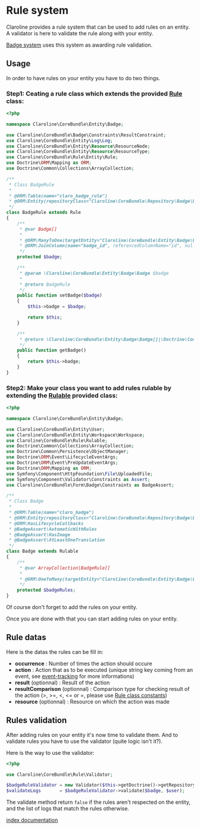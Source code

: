Rule system
============

Claroline provides a rule system that can be used to add rules on an entity.
A validator is here to validate the rule along with your entity.

[Badge system][2] uses this system as awarding rule validation.

Usage
-----

In order to have rules on your entity you have to do two things.


### Step1: Ceating a rule class which extends the provided [Rule][3] class:

```php
<?php

namespace Claroline\CoreBundle\Entity\Badge;

use Claroline\CoreBundle\Badge\Constraints\ResultConstraint;
use Claroline\CoreBundle\Entity\Log\Log;
use Claroline\CoreBundle\Entity\Resource\ResourceNode;
use Claroline\CoreBundle\Entity\Resource\ResourceType;
use Claroline\CoreBundle\Rule\Entity\Rule;
use Doctrine\ORM\Mapping as ORM;
use Doctrine\Common\Collections\ArrayCollection;

/**
 * Class BadgeRule
 *
 * @ORM\Table(name="claro_badge_rule")
 * @ORM\Entity(repositoryClass="Claroline\CoreBundle\Repository\Badge\BadgeRuleRepository")
 */
class BadgeRule extends Rule
{
    /**
     * @var Badge[]
     *
     * @ORM\ManyToOne(targetEntity="Claroline\CoreBundle\Entity\Badge\Badge", inversedBy="badgeRules")
     * @ORM\JoinColumn(name="badge_id", referencedColumnName="id", nullable=false, onDelete="CASCADE")
     */
    protected $badge;

    /**
     * @param \Claroline\CoreBundle\Entity\Badge\Badge $badge
     *
     * @return BadgeRule
     */
    public function setBadge($badge)
    {
        $this->badge = $badge;

        return $this;
    }

    /**
     * @return \Claroline\CoreBundle\Entity\Badge\Badge[]|\Doctrine\Common\Collections\ArrayCollection
     */
    public function getBadge()
    {
        return $this->badge;
    }
}
```

### Step2: Make your class you want to add rules rulable by extending the [Rulable][4] provided class:

```php
<?php

namespace Claroline\CoreBundle\Entity\Badge;

use Claroline\CoreBundle\Entity\User;
use Claroline\CoreBundle\Entity\Workspace\Workspace;
use Claroline\CoreBundle\Rule\Rulable;
use Doctrine\Common\Collections\ArrayCollection;
use Doctrine\Common\Persistence\ObjectManager;
use Doctrine\ORM\Event\LifecycleEventArgs;
use Doctrine\ORM\Event\PreUpdateEventArgs;
use Doctrine\ORM\Mapping as ORM;
use Symfony\Component\HttpFoundation\File\UploadedFile;
use Symfony\Component\Validator\Constraints as Assert;
use Claroline\CoreBundle\Form\Badge\Constraints as BadgeAssert;

/**
 * Class Badge
 *
 * @ORM\Table(name="claro_badge")
 * @ORM\Entity(repositoryClass="Claroline\CoreBundle\Repository\Badge\BadgeRepository")
 * @ORM\HasLifecycleCallbacks
 * @BadgeAssert\AutomaticWithRules
 * @BadgeAssert\HasImage
 * @BadgeAssert\AtLeastOneTranslation
 */
class Badge extends Rulable
{
    /**
     * @var ArrayCollection|BadgeRule[]
     *
     * @ORM\OneToMany(targetEntity="Claroline\CoreBundle\Entity\Badge\BadgeRule", mappedBy="badge", cascade={"persist"})
     */
    protected $badgeRules;
}
```

Of course don't forget to add the rules on your entity.

Once you are done with that you can start adding rules on your entity.


Rule datas
----------

Here is the datas the rules can be fill in:
* **occurrence** : Number of times the action should occure
* **action** : Action that as to be executed (unique string key coming from an event, see [event-tracking][5] for more informations)
* **result** (optionnal) : Result of the action
* **resultComparison** (optionnal) : Comparison type for checking result of the action (>, >=, <, <= or =, please use [Rule class constants][6])
* **resource** (optionnal) : Resource on which the action was made

Rules validation
----------------

After adding rules on your entity it's now time to validate them.
And to validate rules you have to use the validator (quite logic isn't it?).

Here is the way to use the validator:

```php
<?php

use Claroline\CoreBundle\Rule\Validator;

$badgeRuleValidator = new Validator($this->getDoctrine()->getRepository('ClarolineCoreBundle:Log\Log'));
$validateLogs       = $badgeRuleValidator->validate($badge, $user);
```

The validate method return `false` if the rules aren't respected on the entity, and the list of logs that match the rules otherwise.



[index documentation][1]

[1]: ../index.md
[2]: badges.md
[3]: ../../../Rule/Entity/Rule.php
[4]: ../../../Rule/Rulable.php
[5]: event-tracking.php
[6]: ../../../Rule/Entity/Rule.php#L25

